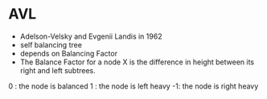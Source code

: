 # AVL 
* Adelson-Velsky and Evgenii Landis in 1962
* self balancing tree
* depends on Balancing Factor
* The Balance Factor for a node X is the difference in height between its right and left subtrees.
<p>
0 : the node is balanced
1 : the node is left heavy
-1: the node is right heavy
</p>

